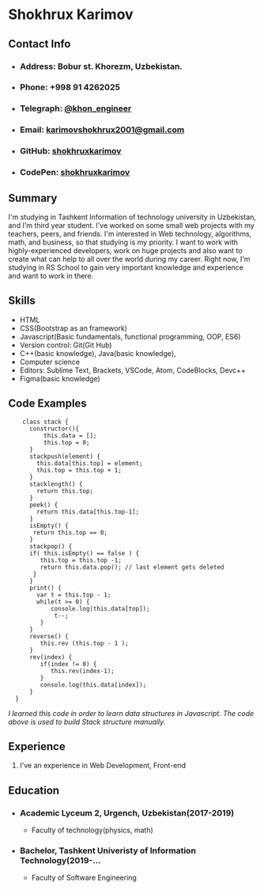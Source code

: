 # Shokhrux Karimov


## Contact Info
* ### Address: Bobur st. Khorezm, Uzbekistan.
* ### Phone: +998 91 4262025
* ### Telegraph: [@khon_engineer](https://t.me/khon_engineer)
* ### Email: karimovshokhrux2001@gmail.com
* ### GitHub: [shokhruxkarimov](https://github.com/shokhruxkarimov/)
* ### CodePen: [shokhruxkarimov](https://codepen.io/Khon-Engineer)


## Summary

I'm studying in Tashkent Information of technology university in Uzbekistan, and I'm third year student. I've worked on some small web projects with my teachers, peers, and friends. I'm interested in Web technology, algorithms, math, and business, so that studying is my priority. I want to work with highly-experienced developers, work on huge projects and also want to create what can help to all over the world during my career. Right now, I'm studying in RS School to gain very important knowledge and experience and want to work in there.


## Skills

* HTML
* CSS(Bootstrap as an framework)
* Javascript(Basic fundamentals, functional programming, OOP, ES6)
* Version control: Git(Git Hub)
* C++(basic knowledge), Java(basic knowledge), 
* Computer science
* Editors: Sublime Text, Brackets, VSCode, Atom, CodeBlocks, Devc++
* Figma(basic knowledge)


## Code Examples

        class stack {  
          constructor(){  
              this.data = [];  
              this.top = 0;  
          }  
          stackpush(element) {  
            this.data[this.top] = element;  
            this.top = this.top + 1;  
          }  
          stacklength() {  
            return this.top;  
          }  
          peek() {  
            return this.data[this.top-1];  
          }  
          isEmpty() {  
           return this.top == 0;  
          }  
          stackpop() {  
          if( this.isEmpty() == false ) {  
             this.top = this.top -1;  
             return this.data.pop(); // last element gets deleted  
           }  
          }  
          print() {  
            var t = this.top - 1;   
            while(t >= 0) {   
                console.log(this.data[top]);  
                 t--;  
             }  
          }  
          reverse() {  
             this.rev (this.top - 1 );  
          }  
          rev(index) {  
             if(index != 0) {  
                this.rev(index-1);  
             }  
             console.log(this.data[index]);  
          }  
      }  

*I learned this code in order to learn data structures in Javascript. The code above is used to build Stack structure manually.*


## Experience
1. I've an experience in Web Development, Front-end


## Education

- ### **Academic Lyceum 2, Urgench, Uzbekistan(2017-2019)**

	- Faculty of technology(physics, math)
- ### **Bachelor, Tashkent Univeristy of Information Technology(2019-...**
	- Faculty of Software Engineering
